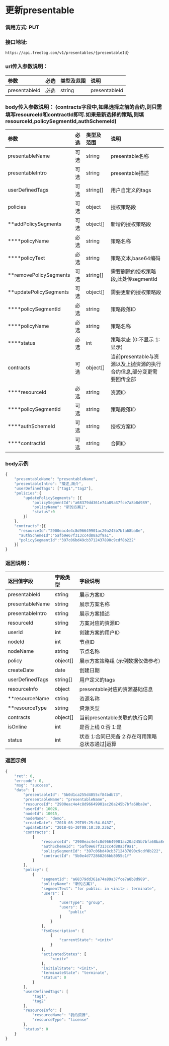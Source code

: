 # 更新presentable

### 调用方式: PUT

### 接口地址:

```
https://api.freelog.com/v1/presentables/{presentableId}
```

### url传入参数说明：

| 参数 | 必选 | 类型及范围 | 说明 |
| :--- | :--- | :--- | :--- |
|presentableId|必选|string|presentableId


### body传入参数说明： (contracts字段中,如果选择之前的合约,则只需填写resourceId和contractId即可.如果是新选择的策略,则填resourceId,policySegmentId,authSchemeId)

| 参数 | 必选 | 类型及范围 | 说明 |
| :--- | :--- | :--- | :--- |
|presentableName|可选|string|presentable名称|
|presentableIntro|可选|string|presentable描述|
|userDefinedTags|可选|string[]| 用户自定义的tags |
|policies|可选|object| 授权策略段 |
|**addPolicySegments|可选|object[]| 新增的授权策略段 |
|****policyName|必选|string| 策略名称 |
|****policyText|必选|string| 策略文本,base64编码 |
|**removePolicySegments|可选|string[]| 需要删除的授权策略段,此处传segmentId |
|**updatePolicySegments|可选|object[]| 需要更新的授权策略段 |
|****policySegmentId|必选|string| 策略段落ID |
|****policyName|必选|string| 策略名称 |
|****status|必选|int| 策略状态 (0:不显示 1:显示) |
|contracts|可选|object[]| 当前presentable与资源以及上抛资源的执行合约信息,部分变更需要回传全部 |
|****resourceId|必选|string| 资源ID |
|****policySegmentId|可选|string| 策略段落ID |
|****authSchemeId|可选|string| 授权方案ID |
|****contractId|可选|string|合同ID|


### body示例

```js
{
	"presentableName": "presentableName",
	"presentableIntro": "描述,简介",
	"userDefinedTags": ["tag1","tag2"],
  	"policies":{
  	    "updatePolicySegments": [{
          	"policySegmentId":"a68379dd361e74a89a37fce7a8b8d989",
			"policyName": "新的方案1",
            "status":0
		}]
  	},
  	"contracts":[{
      "resourceId":"2900eac4e4c8d96649901ac20a245b7bfa68ba8e",
      "authSchemeId":"5afb9e67f313cc4d88a3f9a1",
      "policySegmentId":"397c06bd49cb3712437890c9cdf8b222"
  	}]
}
```

### 返回说明：

| 返回值字段 | 字段类型 | 字段说明 |
| :--- | :--- | :--- |
| presentableId | string | 展示方案ID|
| presentableName | string | 展示方案名称 |
| presentableIntro | string | 展示方案描述 |
| resourceId | string | 方案对应的资源ID |
| userId | int| 创建方案的用户ID |
| nodeId | int| 节点ID |
| nodeName | string| 节点名称 |
| policy| object[]| 展示方案策略组 (示例数据仅做参考)|
| createDate| date|创建日期|
| userDefinedTags| string[]| 用户定义的tags |
| resourceInfo| object| presentable对应的资源基础信息 |
| **resourceName| string| 资源名称 |
| **resourceType| string| 资源类型 |
| contracts | object[]| 当前presentable关联的执行合同 |
| isOnline | int| 是否上线 0:否 1:是 |
| status | int| 状态 1:合同已完备  2:存在可用策略 总状态通过\|运算 |

### 返回示例

```js
{
    "ret": 0,
    "errcode": 0,
    "msg": "success",
    "data": {
        "presentableId": "5b0d1ca255d4055cf84bdb73",
        "presentableName": "presentableName",
        "resourceId": "2900eac4e4c8d96649901ac20a245b7bfa68ba8e",
        "userId": 10026,
        "nodeId": 10015,
        "nodeName": "demo",
        "createDate": "2018-05-29T09:25:54.043Z",
        "updateDate": "2018-05-30T08:10:30.236Z",
        "contracts": [
            {
                "resourceId": "2900eac4e4c8d96649901ac20a245b7bfa68ba8e",
                "authSchemeId": "5afb9e67f313cc4d88a3f9a1",
                "policySegmentId": "397c06bd49cb3712437890c9cdf8b222",
                "contractId": "5b0e4d772868266bb8055c1f"
            }
        ],
        "policy": [
            {
                "segmentId": "a68379dd361e74a89a37fce7a8b8d989",
                "policyName": "新的方案1",
                "segmentText": "for public: in <init> : terminate",
                "users": [
                    {
                        "userType": "group",
                        "users": [
                            "public"
                        ]
                    }
                ],
                "fsmDescription": [
                    {
                        "currentState": "<init>"
                    }
                ],
                "activatedStates": [
                    "<init>"
                ],
                "initialState": "<init>",
                "terminateState": "terminate",
                "status": 0
            }
        ],
        "userDefinedTags": [
            "tag1",
            "tag2"
        ],
        "resourceInfo": {
            "resourceName": "我的资源",
            "resourceType": "license"
        },
        "status": 0
    }
}
```
